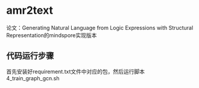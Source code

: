 # amr2text

论文：Generating Natural Language from Logic Expressions with Structural Representation的mindspore实现版本

## 代码运行步骤
首先安装好requirement.txt文件中对应的包，然后运行脚本4_train_graph_gcn.sh